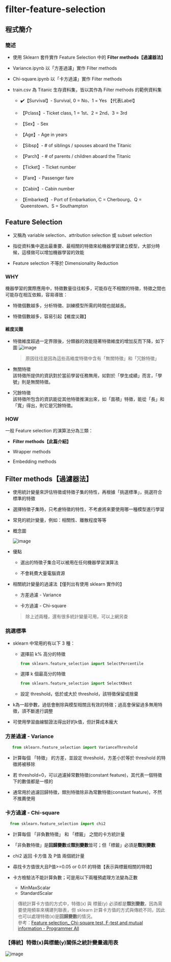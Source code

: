 # filter-feature-selection
## 程式簡介
### 簡述
* 使用 Sklearn 套件實作 Feature Selection 中的 **Filter methods【過濾器法】**
 
* Variance.ipynb 以「方差過濾」實作 Filter methods

* Chi-square.ipynb 以「卡方過濾」實作 Filter methods

* train.csv 為 Titanic 生存資料集，皆以其作為 Filter methods 的範例資料集

  * :heavy_check_mark:【Survival】- Survival, 0 = No、1 = Yes 【代表Label】
  
  * 【Pclass】- Ticket class, 1 = 1st、2 = 2nd、3 = 3rd
  
  * 【Sex】- Sex	
  
  * 【Age】- Age in years	
  
  * 【Sibsp】- # of siblings / spouses aboard the Titanic	
  
  * 【Parch】- # of parents / children aboard the Titanic	
  
  * 【Ticket】- Ticket number	
  
  * 【Fare】-	Passenger fare	
  
  * 【Cabin】- Cabin number	
  
  * 【Embarked】- Port of Embarkation, C = Cherbourg、Q = Queenstown、S = Southampton
  
## Feature Selection
* 又稱為 variable selection、attribution selection 或 subset selection

* 指從資料集中選出最重要、最相關的特徵來給機器學習建立模型，大部分時候，這樣做可以增加機器學習的效能

* Feature selection 不等於 Dimensionality Reduction

### WHY
機器學習的實際應用中，特徵數量往往較多，可能存在不相關的特徵，特徵之間也可能存在相互依賴，容易導致：

* 特徵個數越多，分析特徵、訓練模型所需的時間也就越長。

* 特徵個數越多，容易引起【維度災難】
#### 維度災難
* 特徵維度超過一定界限後，分類器的效能隨著特徵維度的增加反而下降，如下圖
  ![image](https://user-images.githubusercontent.com/93152909/145701552-148a6354-f79c-4310-b047-619353903b76.png)
  > 原因往往是因為這些高維度特徵中含有「無關特徵」和「冗餘特徵」

* 無關特徵  
該特徵所提供的資訊對於當前學習任務無用，如對於「學生成績」而言，「學號」則是無關特徵。
* 冗餘特徵  
該特徵所包含的資訊能從其他特徵推演出來，如「面積」特徵，能從「長」和「寬」得出，則它是冗餘特徵。
### HOW
一般 Feature selection 的演算法分為三類：

* **Filter methods【此篇介紹】**

* Wrapper methods

* Embedding methods

## Filter methods【過濾器法】

* 使用統計變量來評估特徵或特徵子集的特性，再根據「挑選標準」，挑選符合標準的特徵

* 選擇特徵子集時，只考慮特徵的特性，不考慮將來要使用哪一種模型進行學習

* 常見的統計變量，例如：相關性、離散程度等等

* 概念圖  

  ![image](https://user-images.githubusercontent.com/93152909/146445500-85c3360f-1188-4d1d-8d2d-dd6e6be70442.png)

* 優點
  * 選出的特徵子集合可以被用在任何機器學習演算法
  
  * 不會耗費大量電腦資源

* 相關統計變量的過濾法【僅列出有使用 sklearn 實作的】

  * 方差過濾 - Variance
  
  * 卡方過濾 - Chi-square
  
  > 除上述兩種，還有很多統計變量可用，可以上網另查
  
### 挑選標準
* sklearn 中常用的有以下 3 種：

  * 選擇前 k% 高分的特徵
    ```python
    from sklearn.feature_selection import SelectPercentile
    ```
    
  * 選擇 k 個最高分的特徵
    ```python
    from sklearn.feature_selection import SelectKBest 
    ```
    
  * 設定 threshold，低於或大於 threshold，該特徵保留或捨棄
  
* k為一超參數，過低會刪除與模型相關且有效的特徵；過高會保留過多無用特徵，須不斷進行調整

* 可使用學習曲線驗證法得出好的k值，但計算成本龐大
  
### 方差過濾 - Variance
```python
   from sklearn.feature_selection import VarianceThreshold
```

* 計算每個 「特徵」 的方差，並設定 threshold，方差小於等於 threshold 的特徵將被移除

* 若 threshold=0，可以過濾掉常數特徵(constant feature)，其代表一個特徵下的數值都是一樣的

* 通常用於過濾回歸特徵，類別特徵除非為常數特徵(constant feature)，不然不推薦使用

### 卡方過濾 - Chi-square
```python
  from sklearn.feature_selection import chi2
```

* 計算每個 「非負數特徵」 和 「標籤」 之間的卡方統計量

* 「非負數特徵」是**回歸變數**或**類別變數**皆可；但「標籤」必須是**類別變數**

* chi2 返回 卡方值 及 P值 兩個統計量

* 尋找卡方值很大且P值>=0.05 or 0.01 的特徵【表示與標籤相關的特徵】

* 卡方檢驗法不能計算負數；可是用以下兩種預處理方法變為正數
  * MinMaxScalar
  * StandardScalar
  
> 傳統計算卡方值的方式中，特徵(x) 與 標籤(y) 必須都是**類別變數**，因為需要使用頻率來構建列聯表，但 sklearn 計算卡方值的方式與傳統不同，因此也可以處理特徵(x)是**回歸變數**的情況。  
> 參考：[Feature selection_ Chi-square test, F-test and mutual information - Programmer All](https://www.programmerall.com/article/5467105157/)

### 【傳統】特徵(x)與標籤(y)關係之統計變量適用表    

![image](https://user-images.githubusercontent.com/93152909/146684361-e11cbfd4-8107-4dad-bb38-b2ba29df0d60.png)
    
